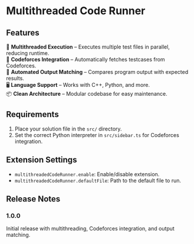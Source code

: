 # Multithreaded Code Runner

## Features
🧵 **Multithreaded Execution** – Executes multiple test files in parallel, reducing runtime.  
🔗 **Codeforces Integration** – Automatically fetches testcases from Codeforces.  
🧪 **Automated Output Matching** – Compares program output with expected results.  
🖥️ **Language Support** – Works with C++, Python, and more.  
📦 **Clean Architecture** – Modular codebase for easy maintenance.

## Requirements
1. Place your solution file in the `src/` directory.
2. Set the correct Python interpreter in `src/sidebar.ts` for Codeforces integration.

## Extension Settings
- `multithreadedCodeRunner.enable`: Enable/disable extension.
- `multithreadedCodeRunner.defaultFile`: Path to the default file to run.

## Release Notes
### 1.0.0
Initial release with multithreading, Codeforces integration, and output matching.
